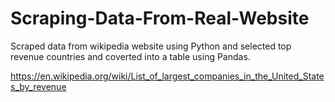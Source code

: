 # Scraping-Data-From-Real-Website
Scraped data from wikipedia website using Python and selected top revenue countries and coverted into a table using Pandas.

https://en.wikipedia.org/wiki/List_of_largest_companies_in_the_United_States_by_revenue
